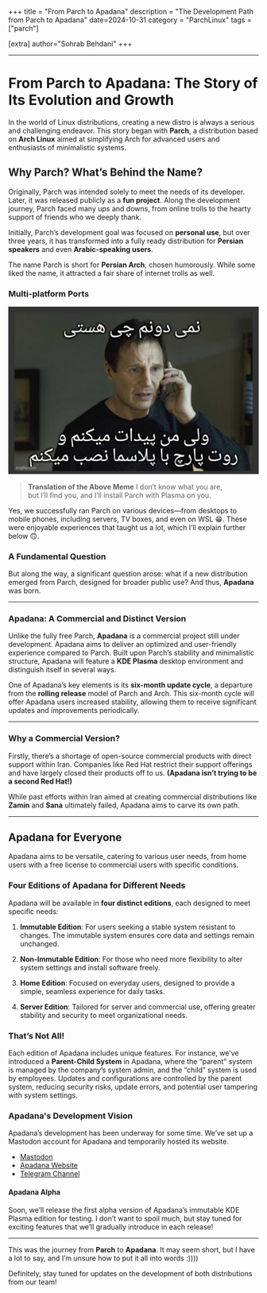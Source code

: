 +++
title = "From Parch to Apadana"
description = "The Development Path from Parch to Apadana"
date=2024-10-31
category = "ParchLinux"
tags = ["parch"]

[extra]
author="Sohrab Behdani"
+++



---

# From Parch to Apadana: The Story of Its Evolution and Growth

In the world of Linux distributions, creating a new distro is always a serious and challenging endeavor. This story began with **Parch**, a distribution based on **Arch Linux** aimed at simplifying Arch for advanced users and enthusiasts of minimalistic systems.


## Why Parch? What’s Behind the Name?

Originally, Parch was intended solely to meet the needs of its developer. Later, it was released publicly as a **fun project**. Along the development journey, Parch faced many ups and downs, from online trolls to the hearty support of friends who we deeply thank.

Initially, Parch’s development goal was focused on **personal use**, but over three years, it has transformed into a fully ready distribution for **Persian speakers** and even **Arabic-speaking users**.

The name Parch is short for **Persian Arch**, chosen humorously. While some liked the name, it attracted a fair share of internet trolls as well.

### Multi-platform Ports

![Famous Meme](https://github.com/behdanisohrab/blogfa/raw/main/content/images/parchtoapadana/thememe.jpg)


> **Translation of the Above Meme**
> I don’t know what you are,  
> but I’ll find you, and I’ll install Parch with Plasma on you.

Yes, we successfully ran Parch on various devices—from desktops to mobile phones, including servers, TV boxes, and even on WSL 😁. These were enjoyable experiences that taught us a lot, which I’ll explain further below 🙃.

### A Fundamental Question

But along the way, a significant question arose: what if a new distribution emerged from Parch, designed for broader public use? And thus, **Apadana** was born.

---

### Apadana: A Commercial and Distinct Version

Unlike the fully free Parch, **Apadana** is a commercial project still under development. Apadana aims to deliver an optimized and user-friendly experience compared to Parch. Built upon Parch’s stability and minimalistic structure, Apadana will feature a **KDE Plasma** desktop environment and distinguish itself in several ways.

One of Apadana’s key elements is its **six-month update cycle**, a departure from the **rolling release** model of Parch and Arch. This six-month cycle will offer Apadana users increased stability, allowing them to receive significant updates and improvements periodically.

---

### Why a Commercial Version?

Firstly, there’s a shortage of open-source commercial products with direct support within Iran. Companies like Red Hat restrict their support offerings and have largely closed their products off to us. **(Apadana isn’t trying to be a second Red Hat!)**

While past efforts within Iran aimed at creating commercial distributions like **Zamin** and **Sana** ultimately failed, Apadana aims to carve its own path. 

---

## Apadana for Everyone

Apadana aims to be versatile, catering to various user needs, from home users with a free license to commercial users with specific conditions.

### Four Editions of Apadana for Different Needs

Apadana will be available in **four distinct editions**, each designed to meet specific needs:

1. **Immutable Edition**: For users seeking a stable system resistant to changes. The immutable system ensures core data and settings remain unchanged.
   
2. **Non-Immutable Edition**: For those who need more flexibility to alter system settings and install software freely.

3. **Home Edition**: Focused on everyday users, designed to provide a simple, seamless experience for daily tasks.

4. **Server Edition**: Tailored for server and commercial use, offering greater stability and security to meet organizational needs.

### That’s Not All!

Each edition of Apadana includes unique features. For instance, we’ve introduced a **Parent-Child System** in Apadana, where the “parent” system is managed by the company’s system admin, and the “child” system is used by employees. Updates and configurations are controlled by the parent system, reducing security risks, update errors, and potential user tampering with system settings.

### Apadana's Development Vision

Apadana’s development has been underway for some time. We’ve set up a Mastodon account for Apadana and temporarily hosted its website.

- [Mastodon](https://fosstodon.org/@apadana)  
- [Apadana Website](https://apadanalinux.ir)  
- [Telegram Channel](https://t.me/apadanalinux)  

#### Apadana Alpha

Soon, we’ll release the first alpha version of Apadana’s immutable KDE Plasma edition for testing. I don’t want to spoil much, but stay tuned for exciting features that we’ll gradually introduce in each release!

---

This was the journey from **Parch** to **Apadana**. It may seem short, but I have a lot to say, and I’m unsure how to put it all into words :))))

Definitely, stay tuned for updates on the development of both distributions from our team!

<div>
<meta name="fediverse:creator" content="@username@instance.com">
</div>
